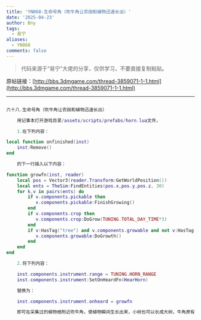 ```yaml
---
title: 'YN068-生命号角（吹牛角让农田和植物迅速长出）'
date: '2025-04-23'
author: Bny
tags:
  - 易宁
aliases:
  - YN068
comments: false
---
```


> 代码来源于“易宁”大佬的分享，仅供学习，不要直接复制粘贴。

原帖链接：[http://bbs.3dmgame.com/thread-3859071-1-1.html](http://bbs.3dmgame.com/thread-3859071-1-1.html)

---

```lua  

六十八.生命号角（吹牛角让农田和植物迅速长出）	用记事本打开游戏目录/assets/scripts/prefabs/horn.lua文件，	1.在下列内容：local function onfinished(inst)	inst:Remove()end	的下一行插入以下内容：function growfn(inst, reader)	local pos = Vector3(reader.Transform:GetWorldPosition())	local ents = TheSim:FindEntities(pos.x,pos.y,pos.z, 30)	for k,v in pairs(ents) do		if v.components.pickable then		   v.components.pickable:FinishGrowing()		end		if v.components.crop then		   v.components.crop:DoGrow(TUNING.TOTAL_DAY_TIME*3)		end		if v:HasTag("tree") and v.components.growable and not v:HasTag("stump") then		   v.components.growable:DoGrowth()		end	endend	2.将下列内容：	inst.components.instrument.range = TUNING.HORN_RANGE	inst.components.instrument:SetOnHeardFn(HearHorn)	替换为：	inst.components.instrument.onheard = growfn	即可在采集过的植物根附近吹牛角，使植物瞬间生长出来，小树也可以长成大树，牛角原有让牛跟随功能失效

```  

